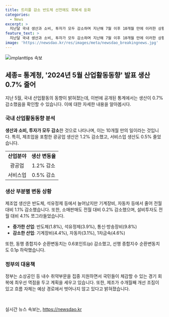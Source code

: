 ```yaml
---
title: 트리플 감소 반도체 선전에도 회복세 둔화
categories:
  - News
excerpt: >
  지난달 국내 생산과 소비, 투자가 모두 감소하며 지난해 7월 이후 10개월 만에 이러한 상황이 발생했습니다. 전산업 생산은 감소하며, 특히 제조업 생산에서는 반도체와 석유정제는 증가했지만 기계장비와 자동차는 줄어든 상황입니다. 또한 소비동향을 나타내는 소매판매와 설비투자도 감소세를 보였습니다. 정부는 수출이 개선되고 있지만 내수는 회복 속도가 더딘 상황이라며 내수 취약부문을 지원하고 경기 회복에 최우선으로 역점을 둘 계획이라고 밝혔습니다.
feature_text: >
  지난달 국내 생산과 소비, 투자가 모두 감소하며 지난해 7월 이후 10개월 만에 이러한 상황이 발생했습니다. 전산업 생산은 감소하며, 특히 제조업 생산에서는 반도체와 석유정제는 증가했지만 기계장비와 자동차는 줄어든 상황입니다. 또한 소비동향을 나타내는 소매판매와 설비투자도 감소세를 보였습니다. 정부는 수출이 개선되고 있지만 내수는 회복 속도가 더딘 상황이라며 내수 취약부문을 지원하고 경기 회복에 최우선으로 역점을 둘 계획이라고 밝혔습니다.
image: 'https://newsdao.kr/res/images/meta/newsdao_breakingnews.jpg'
---
```


<p><img src="https://newsdao.kr/res/images/meta/newsdao_breakingnews.jpg" alt="implanttips 속보" /></p>

<h2 data-ke-size="size26">세종= 통계청, '2024년 5월 산업활동동향' 발표 생산 0.7% 줄어</h2>

<p data-ke-size="size16">지난 5월, 국내 산업활동의 동향이 밝혀졌는데, 이번에 공개된 통계에서는 생산이 0.7% 감소했음을 확인할 수 있습니다. 이에 대한 자세한 내용을 알아봅시다.</p>

<h3><b>국내 산업활동동향 분석</b></h3>

<p data-ke-size="size16"><b>생산과 소비, 투자가 모두 감소</b>한 것으로 나타나며, 이는 10개월 만의 일이라는 것입니다. 특히, 제조업을 포함한 광공업 생산은 1.2% 감소했고, 서비스업 생산도 0.5% 줄었습니다.</p>

<table>
    <tr>
        <td style="text-align: center; height: 17px;"><b>산업분야</b></td>
        <td style="text-align: center; height: 17px;"><b>생산 변동율</b></td>
    </tr>
    <tr>
        <td style="text-align: center; height: 17px;">광공업</td>
        <td style="text-align: center; height: 17px;">1.2% 감소</td>
    </tr>
    <tr>
        <td style="text-align: center; height: 17px;">서비스업</td>
        <td style="text-align: center; height: 17px;">0.5% 감소</td>
    </tr>
</table>

<h3><b>생산 부분별 변동 상황</b></h3>

<p data-ke-size="size16">제조업 생산은 반도체, 석유정제 등에서 늘어났지만 기계장비, 자동차 등에서 줄어 전월대비 1.1% 감소했습니다. 또한, 소매판매도 전월 대비 0.2% 감소했으며, 설비투자도 전월 대비 4.1% 쪼그라들었습니다.</p>

<ul>
    <li><b>증가한 산업</b>: 반도체(1.8%), 석유정제(3.9%), 통신·방송장비(9.8%)</li>
    <li><b>감소한 산업</b>: 기계장비(4.4%), 자동차(3.1%), 1차금속(4.6%)</li>
</ul>

<p data-ke-size="size16">또한, 동행 종합지수 순환변동치는 0.6포인트(p) 감소했고, 선행 종합지수 순환변동치도 0.1p 하락했습니다.</p>

<h3><b>정부의 대응책</b></h3>

<p data-ke-size="size16">정부는 소상공인 등 내수 취약부문을 집중 지원하면서 국민들이 체감할 수 있는 경기 회복에 최우선 역점을 두고 계획을 세우고 있습니다. 또한, 제조가 수개월째 개선 조짐이 있고 흐름 자체는 예상 경로에서 벗어나지 않고 있다고 밝혀졌습니다.</p>

<p data-ke-size="size16">&nbsp;</p>
실시간 뉴스 속보는, <a href="https://newsdao.kr" rel="dofollow">https://newsdao.kr</a>


